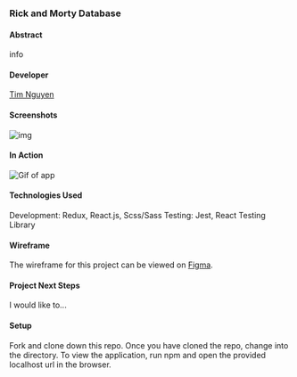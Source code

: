 ### Rick and Morty Database

#### Abstract
info

#### Developer

[Tim Nguyen](https://github.com/TimNguyen21)

#### Screenshots
![img](url)

#### In Action
![Gif of app](url)

#### Technologies Used
Development: Redux, React.js, Scss/Sass
Testing: Jest, React Testing Library

#### Wireframe
The wireframe for this project can be viewed on [Figma](https://www.figma.com/file/t0i74WSoa89O2kYeubiJsU/Rick-and-Morty?node-id=0%3A1).

#### Project Next Steps
I would like to...

#### Setup
Fork and clone down this repo.
Once you have cloned the repo, change into the directory.
To view the application, run npm and open the provided localhost url in the browser.
